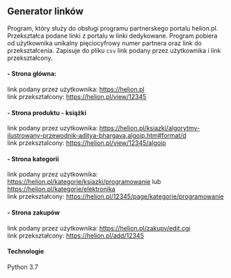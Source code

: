 ## Generator linków

Program, który służy do obsługi programu partnerskego portalu helion.pl. Przekształca podane linki z portalu w linki dedykowane.
Program pobiera od użytkownika unikalny pięciocyfrowy numer partnera oraz link do przekształcenia. Zapisuje do pliku 
`csv` link podany przez użytkownika i link przekształcony.

#### - Strona główna:  
link podany przez użytkownika: https://helion.pl  
link przekształcony: https://helion.pl/view/12345

#### - Strona produktu - książki  
link podany przez uzytkownika: https://helion.pl/ksiazki/algorytmy-ilustrowany-przewodnik-aditya-bhargava,algoip.htm#format/d  <br/>
link przeksztalcony: https://helion.pl/view/12345/algoip

#### - Strona kategorii  
link podany przez użytkownika: https://helion.pl/kategorie/ksiazki/programowanie lub https://helion.pl/kategorie/elektronika  
link przekształcony: https://helion.pl/12345/page/kategorie/programowanie

#### - Strona zakupów
link podany przez użytkownika: https://helion.pl/zakupy/edit.cgi  
link przekształcony: https://helion.pl/add/12345

#### Technologie
Python 3.7
